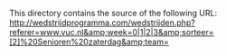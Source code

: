 This directory contains the source of the following URL:
http://wedstrijdprogramma.com/wedstrijden.php?referer=www.vuc.nl&amp;week=0|1|2|3&amp;sorteer=[2]%20Senioren%20zaterdag&amp;team=
